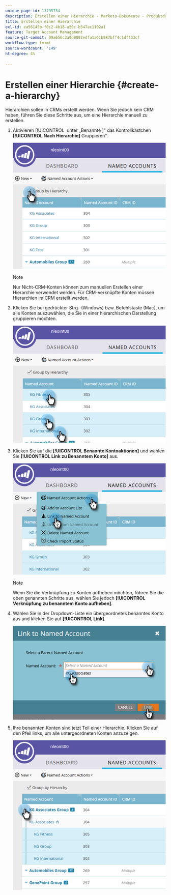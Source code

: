 ```yaml
---
unique-page-id: 13795734
description: Erstellen einer Hierarchie - Marketo-Dokumente - Produktdokumentation
title: Erstellen einer Hierarchie
exl-id: ea56145b-f8c2-4b18-a50c-b547ac1102a1
feature: Target Account Management
source-git-commit: 09a656c3a0d0002edfa1a61b987bff4c1dff33cf
workflow-type: tm+mt
source-wordcount: '149'
ht-degree: 4%

---
```


# Erstellen einer Hierarchie {#create-a-hierarchy}

Hierarchien sollen in CRMs erstellt werden. Wenn Sie jedoch kein CRM haben, führen Sie diese Schritte aus, um eine Hierarchie manuell zu erstellen.

1. Aktivieren [!UICONTROL &#x200B; unter „Benannte &#x200B;]&quot; das Kontrollkästchen **[!UICONTROL Nach Hierarchie]** Gruppieren“.

   ![](assets/create-a-hierarchy-1.png)

   >[!NOTE]
   >
   >Nur Nicht-CRM-Konten können zum manuellen Erstellen einer Hierarchie verwendet werden. Für CRM-verknüpfte Konten müssen Hierarchien im CRM erstellt werden.

1. Klicken Sie bei gedrückter Strg- (Windows) bzw. Befehlstaste (Mac), um alle Konten auszuwählen, die Sie in einer hierarchischen Darstellung gruppieren möchten.

   ![](assets/create-a-hierarchy-2.png)

1. Klicken Sie auf die **[!UICONTROL Benannte Kontoaktionen]** und wählen Sie **[!UICONTROL Link zu Benanntem Konto]** aus.

   ![](assets/create-a-hierarchy-3.png)

   >[!NOTE]
   >
   >Wenn Sie die Verknüpfung zu Konten aufheben möchten, führen Sie die oben genannten Schritte aus, wählen Sie jedoch **[!UICONTROL Verknüpfung zu benanntem Konto aufheben]**.

1. Wählen Sie in der Dropdown-Liste ein übergeordnetes benanntes Konto aus und klicken Sie auf **[!UICONTROL Link]**.

   ![](assets/create-a-hierarchy-4.png)

1. Ihre benannten Konten sind jetzt Teil einer Hierarchie. Klicken Sie auf den Pfeil links, um alle untergeordneten Konten anzuzeigen.

   ![](assets/create-a-hierarchy-5.png)
